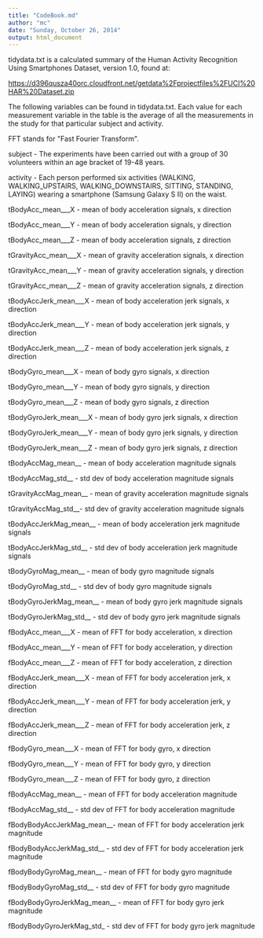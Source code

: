 ```yaml
---
title: "CodeBook.md"
author: "mc"
date: "Sunday, October 26, 2014"
output: html_document
---
```


tidydata.txt is a calculated summary of the Human Activity Recognition Using Smartphones Dataset, version 1.0, found at:

https://d396qusza40orc.cloudfront.net/getdata%2Fprojectfiles%2FUCI%20HAR%20Dataset.zip

The following variables can be found in tidydata.txt.  Each value for each measurement variable in the table is the average of all the measurements in the study for that particular subject and activity.

FFT stands for "Fast Fourier Transform".

subject - The experiments have been carried out with a group of 30 volunteers within an age bracket of 19-48 years. 

activity - Each person performed six activities (WALKING, WALKING_UPSTAIRS, WALKING_DOWNSTAIRS, SITTING, STANDING, LAYING) wearing a smartphone (Samsung Galaxy S II) on the waist.

tBodyAcc_mean___X  - mean of body acceleration signals, x direction

tBodyAcc_mean___Y	- mean of body acceleration signals, y direction

tBodyAcc_mean___Z	- mean of body acceleration signals, z direction

tGravityAcc_mean___X - mean of gravity acceleration signals, x direction

tGravityAcc_mean___Y - mean of gravity acceleration signals, y direction

tGravityAcc_mean___Z - mean of gravity acceleration signals, z direction

tBodyAccJerk_mean___X	- mean of body acceleration jerk signals, x direction

tBodyAccJerk_mean___Y	- mean of body acceleration jerk signals, y direction

tBodyAccJerk_mean___Z	- mean of body acceleration jerk signals, z direction

tBodyGyro_mean___X - mean of body gyro signals, x direction

tBodyGyro_mean___Y - mean of body gyro signals, y direction

tBodyGyro_mean___Z - mean of body gyro signals, z direction

tBodyGyroJerk_mean___X - mean of body gyro jerk signals, x direction

tBodyGyroJerk_mean___Y - mean of body gyro jerk signals, y direction

tBodyGyroJerk_mean___Z - mean of body gyro jerk signals, z direction

tBodyAccMag_mean__ -	mean of body acceleration magnitude signals

tBodyAccMag_std__	- std dev of body acceleration magnitude signals

tGravityAccMag_mean__	- mean of gravity acceleration magnitude signals

tGravityAccMag_std__- std dev of gravity acceleration magnitude signals

tBodyAccJerkMag_mean__	- mean of body acceleration jerk magnitude signals

tBodyAccJerkMag_std__	- std dev of body acceleration jerk magnitude signals

tBodyGyroMag_mean__	- mean of body gyro magnitude signals

tBodyGyroMag_std__ - std dev of body gyro magnitude signals

tBodyGyroJerkMag_mean__	- mean of body gyro jerk magnitude signals

tBodyGyroJerkMag_std__ - std dev of body gyro jerk magnitude signals

fBodyAcc_mean___X	- mean of FFT for body acceleration, x direction

fBodyAcc_mean___Y	- mean of FFT for body acceleration, y direction

fBodyAcc_mean___Z	- mean of FFT for body acceleration, z direction

fBodyAccJerk_mean___X	- mean of FFT for body acceleration jerk, x direction

fBodyAccJerk_mean___Y	- mean of FFT for body acceleration jerk, y direction

fBodyAccJerk_mean___Z	- mean of FFT for body acceleration jerk, z direction

fBodyGyro_mean___X - mean of FFT for body gyro, x direction

fBodyGyro_mean___Y - mean of FFT for body gyro, y direction

fBodyGyro_mean___Z - mean of FFT for body gyro, z direction

fBodyAccMag_mean__ - mean of FFT for body acceleration magnitude

fBodyAccMag_std__	- std dev of FFT for body acceleration magnitude

fBodyBodyAccJerkMag_mean__- mean of FFT for body acceleration jerk magnitude

fBodyBodyAccJerkMag_std__	- std dev of FFT for body acceleration jerk magnitude

fBodyBodyGyroMag_mean__	- mean of FFT for body gyro magnitude

fBodyBodyGyroMag_std__	- std dev of FFT for body gyro magnitude

fBodyBodyGyroJerkMag_mean__	- mean of FFT for body gyro jerk magnitude

fBodyBodyGyroJerkMag_std_ - std dev of FFT for body gyro jerk magnitude

